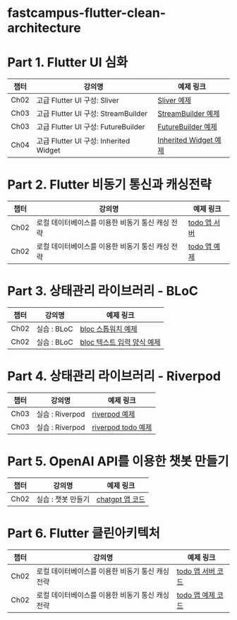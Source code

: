 # fastcampus-flutter-clean-architecture

# Part 1. Flutter UI 심화

| 챕터 | 강의명                               | 예제 링크                                                                      |
|------|--------------------------------------|--------------------------------------------------------------------------------|
| Ch02   | 고급 Flutter UI 구성: Sliver         | [Sliver 예제](https://github.com/yangster-chief/fastcampus_sliver_example)     |
| Ch03   | 고급 Flutter UI 구성: StreamBuilder  | [StreamBuilder 예제](https://github.com/yangster-chief/fastcampus_stream_builder_exam) |
| Ch03   | 고급 Flutter UI 구성: FutureBuilder  | [FutureBuilder 예제](https://github.com/yangster-chief/fastcampus_future_builder_exam) |
| Ch04   | 고급 Flutter UI 구성: Inherited Widget | [Inherited Widget 예제](https://github.com/yangster-chief/fastcampus_inherited_widget_exam) |

# Part 2. Flutter 비동기 통신과 캐싱전략

| 챕터 | 강의명                               | 예제 링크                                                                      |
|------|--------------------------------------|--------------------------------------------------------------------------------|
| Ch02   | 로컬 데이터베이스를 이용한 비동기 통신 캐싱 전략  | [todo 앱 서버](https://github.com/yangster-chief/fastcampus_async_cache_exam_server)     |
| Ch02   | 로컬 데이터베이스를 이용한 비동기 통신 캐싱 전략  | [todo 앱 예제](https://github.com/yangster-chief/fastcampus_async_cache_exam) |

# Part 3. 상태관리 라이브러리 - BLoC

| 챕터 | 강의명                               | 예제 링크                                                                      |
|------|--------------------------------------|--------------------------------------------------------------------------------|
| Ch02   | 실습 : BLoC  | [bloc 스톱워치 예제](https://github.com/yangster-chief/fastcampus_bloc_stopwatch_exam)     |
| Ch02   | 실습 : BLoC  | [bloc 텍스트 입력 양식 예제](https://github.com/yangster-chief/fastcampus_bloc_text_form_exam) |

# Part 4. 상태관리 라이브러리 - Riverpod

| 챕터 | 강의명                               | 예제 링크                                                                      |
|------|--------------------------------------|--------------------------------------------------------------------------------|
| Ch03   | 실습 : Riverpod  | [riverpod 예제](https://github.com/yangster-chief/fastcampus_riverpod_exam)     |
| Ch03   | 실습 : Riverpod  | [riverpod todo 예제](https://github.com/yangster-chief/fastcampus_riverpod_todo_exam) |

# Part 5. OpenAI API를 이용한 챗봇 만들기

| 챕터 | 강의명                               | 예제 링크                                                                      |
|------|--------------------------------------|--------------------------------------------------------------------------------|
| Ch02   | 실습 : 챗봇 만들기  | [chatgpt 앱 코드](https://github.com/yangster-chief/fastcampus_flutter_chat_gpt)     |

# Part 6. Flutter 클린아키텍처

| 챕터 | 강의명                               | 예제 링크                                                                      |
|------|--------------------------------------|--------------------------------------------------------------------------------|
| Ch02   | 로컬 데이터베이스를 이용한 비동기 통신 캐싱 전략  | [todo 앱 서버 코드](https://github.com/yangster-chief/fastcampus_async_cache_exam_server)     |
| Ch02   | 로컬 데이터베이스를 이용한 비동기 통신 캐싱 전략  | [todo 앱 예제 코드](https://github.com/yangster-chief/fastcampus_async_cache_exam) |
